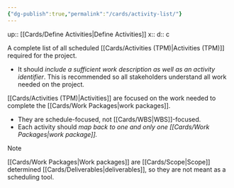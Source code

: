 ```yaml
---
{"dg-publish":true,"permalink":"/cards/activity-list/"}
---
```


up:: [[Cards/Define Activities\|Define Activities]] 
x:: 
d:: c

A complete list of all scheduled [[Cards/Activities (TPM)\|Activities (TPM)]] required for the project.
- ﻿﻿It should *include a sufficient work description as well as an activity identifier*. This is recommended so all stakeholders understand all work needed on the project.

 [[Cards/Activities (TPM)\|Activities]] are focused on the work needed to complete the [[Cards/Work Packages\|work packages]].
- They are schedule-focused, not [[Cards/WBS\|WBS]]-focused.
- Each activity should *map back to one and only one [[Cards/Work Packages\|work package]].*

> [!Note]
> [[Cards/Work Packages\|Work packages]] are [[Cards/Scope\|Scope]] determined [[Cards/Deliverables\|deliverables]], so they are not meant as a scheduling tool.



